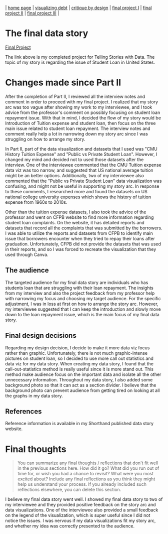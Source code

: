 | [home page](https://nilong96.github.io/portfolio/) | [visualizing debt](visualizing-government-debt) | [critique by design](critique-by-design) | [final project I](final-project-part-one) | [final project II](final-project-part-two) | [final project III](final-project-part-three) |

# The final data story
[Final Project](https://carnegiemellon.shorthandstories.com/the-student-loan-struggle/index.html) 

The link above is my completed project for Telling Stories with Data. The topic of my story is regarding the issue of Student Loan in United States.

# Changes made since Part II

After the completion of Part II, I reviewed all the interview notes and comment in order to proceed with my final project. I realized that my story arc was too vague after showing my work to my interviewee, and I took advice from the professor's comment on possibly focusing on student loan repayment issue. With that in mind, I decided the flow of my story would be Introduction of Tuition expense and student loan, then focus on the three main issue related to student loan repayment. The interview notes and comment really help a lot in narrowing down my story arc since I was struggling on how to arrange my story.

In Part II, part of the data visualization and datasets that I used was "CMU History Tuition Expense" and "Public vs Private Student Loan". However, I changed my mind and decided not to used those datasets after the interview. One of the interviewee commented that the CMU Tuition expense data viz was too narrow, and suggested that US national average tuition might be an better options. Additionally, two of my interviewee also commented that the "Public vs Private Student Loan" data visualization was confusing, and might not be useful in supporting my story arc. In response to these comments, I researched more and found the datasets on US national college university expenses which shows the history of tuition expense from 1960s to 2010s.

Other than the tuition expense datasets, I also took the advice of the professor and went on CFPB website to find more information regarding student loan complaints. On the website, it has detailed reports and datasets that record all the complaints that was submitted by the borrowers. I was able to utilize the reports and datasets from CFPB to identify main issue that borrowers encounter when they tried to repay their loans after graduation. Unfortunately, CFPB did not provide the datasets that was used in their reports, and so I was forced to recreate the visualization that they used through Canva. 

## The audience

The targeted audience for my final data story are individuals who has students loan that are struggling with their loan repayment. The insights from my interview and also the project feedback from my professor help with narrowing my focus and choosing my target audience. For the specific adjustment, I was in loss at first on how to arrange the story arc. However, my interviewee suggested that I can keep the introduction and slowly move down to the loan repayment issue, which is the main focus of my final data story. 

## Final design decisions

Regarding my design decision, I decide to make it more data viz focus rather than graphic. Unfortunately, there is not much graphic-intense pictures on student loan, so I decided to use more call out statistics and data viz for my data story. When creating my data story, I found that the call-out-statistics method is really useful since it is more stand out. This method make audience focus on the important data and isolate all the other unnecessary information. Throughout my data story, I also added some background photo so that it can act as a section divider. I believe that the background photo can prevent audience from getting tired on looking at all the graphs in my data story. 

## References

Reference information is available in my Shorthand published data story website. 


# Final thoughts
> You can summarize any final thoughts / reflections that don't fit well in the previous sections here.  How did it go?  What did you run out of time for, or wish you had a chance to revisit?  What were you most excited about?  Include any final reflections as you think they might help us understand your process.  If you already included such reflections elsewhere, you can delete this section. 

I believe my final data story went well. I showed my final data story to two of my interviewee and they provided positive feedback on the story arc and data visualizations. One of the interviewee also provided a small feedback on the legend of the visualization, which is super useful since I did not notice the issues. I was nervous if my data visualizations fit my story arc, and whether my idea was correctly presented to the audience. 
